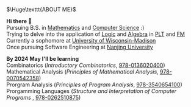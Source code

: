 $\Huge\texttt{ABOUT ME}$

<b>Hi there</b> 👋    
Pursuing B.S. in <ins>Mathematics</ins> and <ins>Computer Science</ins> :)       
Trying to delve into the application of <ins>Logic</ins> and <ins>Algebra</ins> in <ins>PLT</ins> and <ins>FM</ins>       
Currently a sophomore at <ins>University of Wisconsin-Madison</ins>      
Once pursuing Software Engineering at <ins>Nanjing University</ins>    
  

<b>By 2024 May I'll be learning</b>    
Combinatorics         (<i>Introductory Combinatorics</i>, <ins>978-0136020400</ins>)         
Mathematical Analysis (<i>Principles of Mathematical Analysis</i>, <ins>978-0070542358</ins>)        
Prorgram Analysis     (<i>Principles of Program Analysis</i>, <ins>978-3540654100</ins>)      
Prorgamming Languages (<i>Structure and Interpretation of Computer Programs </i>,  <ins>978-0262510875</ins>)      
  
